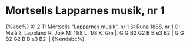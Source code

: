 # Mortsells Lapparnes musik, nr 1

{%abc%}
X: 2
T: Mörtsells "Lapparnes musik", nr 1
S: Runa 1888, nr 1
O: Malå ?, Lappland
R: Jojk
M: 11/8
L: 1/8
K: Gm
|: G G B2 G2 B B e3 B2 |  G G B2 G2 B B e3 B2 :|
{%endabc%}
